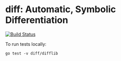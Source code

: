 # diff: Automatic, Symbolic Differentiation

[![Build Status](https://travis-ci.org/neeilan/diff.svg?branch=master)](https://travis-ci.org/neeilan/diff)


To run tests locally:
```
go test -v diff/difflib
```
